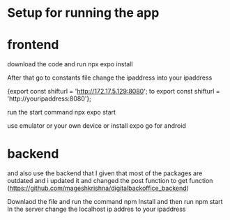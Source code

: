# Setup for running the app
 # frontend
download the code and run npx expo install 

After that go to constants file change the ipaddress into your ipaddress 

{export const shifturl = 'http://172.17.5.129:8080'; to export const shifturl = 'http://youripaddress:8080'};
 
run the start command  npx expo start

use emulator or your own device or install expo go for android
# backend
and also use the backend that I given that most of the packages are outdated and i updated it and changed the post function to get function (https://github.com/mageshkrishna/digitalbackoffice_backend)

Downlaod the file and run the command npm Install and then run npm start In the server change the localhost ip addres to your ipaddress
